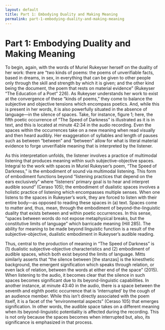 ```yaml
---
layout: default
title: Part 1: Embodying Duality and Making Meaning
permalink: part-1-embodying-duality-and-making-meaning
---
```

<!-- Add an essay or interpretive material below this line,
using HTML or markdown.  Do not modify this file above this line -->
# Part 1: Embodying Duality and Making Meaning

To begin, again, with the words of Muriel Rukeyser herself on the duality of her work: there are “two kinds of poems: the poems of unverifiable facts, based in dreams, in sex, in everything that can be given to other people only through the skill and strength by which it is given; and the other kind being the document, the poem that rests on material evidence” (Rukeyser “The Education of a Poet” 226). As Rukeyser understands her work to exist at the convergence of these “kinds of poems,” they come to balance the subjective and objective tensions which encompass poetics. And, while this is present in her words, it is also powerfully situated in the absence of language—in the silence of spaces. Take, for instance, figure 1; here, the fifth poetic occurrence of “The Speed of Darkness” is illustrated as it is in text, and this is located at minute 42:34 in the audio recording. Even the spaces within the occurrences take on a new meaning when read visually and then heard audibly. Her exaggeration of syllables and length of pauses such as between “between” and “between” allow for what is literal material evidence to forge unverifiable meaning that is interpreted by the listener. 

As this interpretation unfolds, the listener involves a practice of multimodal listening that produces meaning within such subjective-objective spaces. Integral to the work with spaces in Muriel Rukeyser’s poem, “The Speed of Darkness,” is the embodiment of sound via multimodal listening. This form of embodiment functions beyond “listening practices that depend on the ears exclusively” where “listeners’ primary goal is to hear and interpret audible sound” (Ceraso 105); the embodiment of dualistic spaces involves a holistic practice of listening which encompasses multiple senses. When one listens to the spaces in Rukeyser’s work, they are forced to listen with their entire body—as opposed to reading these spaces in (a) text. Spaces come to matter and, thus, mean, through the embodiment of beyond-the-linguistic duality that exists between and within poetic occurrences. In this sense, “spaces between words do not expose metaphysical breaks, but the constitutive limits of language” which barricade meaning (Hill 285). The ability for meaning to be made beyond linguistic function is a result of the subjective-objective, dualistic embodiment in Rukeyser’s audible reading. 

Thus, central to the production of meaning in “The Speed of Darkness” is (1) dualistic subjective-objective characteristics and (2) embodiment of audible spaces, which both exist beyond the limits of language. Mitts similarly asserts that “the silence between [the stanzas] is the kinesthetic background, the emergent signification which speaks through relation, or even lack of relation, between the words at either end of the space” (2015). When listening to the audio, it becomes clear that the silence in such spaces becomes significant due to its beyond-linguistic capabilities. In another instance, at minute 43:40 in the audio, there is a space between the seventh and eighth poetic occurrence that is ‘interrupted’ by the cough of an audience member. While this isn’t directly associated with the poem itself, it is a facet of the “environmental aspects” (Ceraso 105) that emerges signification. In other words, the audible space takes on a different meaning when its beyond-linguistic potentiality is affected during the recording. This is not only because the spaces becomes when interrupted but, also, its significance is emphasized in that process.
